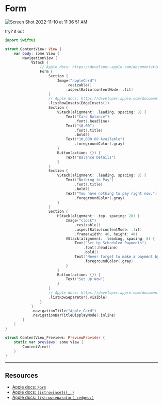 # Form

![Screen Shot 2022-11-10 at 11 36 51 AM](https://user-images.githubusercontent.com/1819208/201153994-d3636d17-eb81-49ba-8be3-64a088ae3e07.png)

try? it out 

```swift
import SwiftUI

struct ContentView: View {
    var body: some View {
        NavigationView {
            VStack {
                // Apple docs: https://developer.apple.com/documentation/swiftui/form
                Form {
                    Section {
                        Image("appleCard")
                            .resizable()
                            .aspectRatio(contentMode: .fit)
                    }
                    // Apple docs: https://developer.apple.com/documentation/swiftui/view/listrowinsets(_:)
                    .listRowInsets(EdgeInsets())
                    Section {
                        VStack(alignment: .leading, spacing: 8) {
                            Text("Card Balance")
                                .font(.headline)
                            Text("$0.00")
                                .font(.title)
                                .bold()
                            Text("10,000.00 Available")
                                .foregroundColor(.gray)
                        }
                        Button(action: {}) {
                            Text("Balance Details")
                        }
                    }
                    Section {
                        VStack(alignment: .leading, spacing: 8) {
                            Text("Nothing to Pay")
                                .font(.title)
                                .bold()
                            Text("You have nothing to pay right now.")
                                .foregroundColor(.gray)
                        }
                    }
                    Section {
                        HStack(alignment: .top, spacing: 20) {
                            Image("clock")
                                .resizable()
                                .aspectRatio(contentMode: .fit)
                                .frame(width: 40, height: 40)
                            VStack(alignment: .leading, spacing: 8) {
                                Text("Set Up Scheduled Payments")
                                    .font(.headline)
                                    .bold()
                                Text("Never forget to make a payment by using Scheduled Payments.")
                                    .foregroundColor(.gray)
                            }
                        }
                        Button(action: {}) {
                            Text("Set Up Now")
                        }
                    }
                    // Apple docs: https://developer.apple.com/documentation/swiftui/list/listrowseparator(_:edges:)
                    .listRowSeparator(.visible)
                }
            }
            .navigationTitle("Apple Card")
            .navigationBarTitleDisplayMode(.inline)
        }
    }
}

struct ContentView_Previews: PreviewProvider {
    static var previews: some View {
        ContentView()
    }
}
```

***

## Resources 

* [Apple docs: `Form`](https://developer.apple.com/documentation/swiftui/form)
* [Apple docs: `listrowinsets(_:)`](https://developer.apple.com/documentation/swiftui/view/listrowinsets(_:))
* [Apple docs: `listrowseparator(_:edges:)`](https://developer.apple.com/documentation/swiftui/list/listrowseparator(_:edges:))
